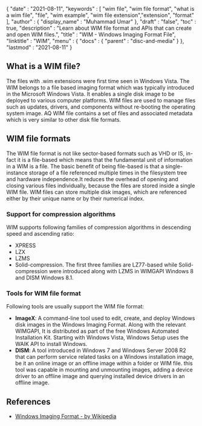 {
  "date" : "2021-08-11",
  "keywords" : [ "wim file", "wim file format", "what is a wim file", "file", "wim example", "wim file extension","extension", "format" ],
  "author" : {
    "display_name" : "Muhammad Umar"
  },
  "draft" : "false",
   "toc" : true,
  "description" : "Learn about WIM file format and APIs that can create and open WIM files.",
  "title" : "WIM - Windows Imaging Format File",
  "linktitle" : "WIM",
  "menu" : {
    "docs" : {
      "parent" : "disc-and-media"
    }
  },
  "lastmod" : "2021-08-11"
}

## What is a WIM file?
The files with .wim extensions were first time seen in Windows Vista. The WIM belongs to a file based imaging format which was typically introduced in the Microsoft Windows Vista. It enables a single disk image to be deployed to various computer platforms. WIM files are used to manage files such as updates, drivers, and components without re-booting the operating system image.  AQ WIM file contains a set of files and associated metadata which is very similar to other disk file formats.

## WIM file formats
The WIM file format is not like sector-based formats such as VHD or IS, in-fact it is a file-based which means that the fundamental unit of information in a WIM is a file. The basic benefit of being file-based is that a single-instance storage of a file referenced multiple times in the filesystem tree and hardware independence.It reduces the overhead of opening and closing various files individually, because the files are stored inside a single WIM file. WIM files can store multiple disk images, which are referenced either by their unique name or by their numerical index.
### Support for compression algorithms
WIM supports following families of  compression algorithms in descending speed and ascending ratio:
- XPRESS
- LZX
- LZMS
- Solid-compression.
The first three families are LZ77-based while Solid-compression were introduced along with LZMS in WIMGAPI Windows 8 and DISM Windows 8.1.
### Tools for WIM file format
Following tools are usually support the WIM file format:

- **ImageX**: A command-line tool used to edit, create, and deploy Windows disk images in the Windows Imaging Format. Along with the relevant WIMGAPI, It is distributed as part of the free Windows Automated Installation Kit. Starting with Windows Vista, Windows Setup uses the WAIK API to install Windows.
- **DISM**: A tool introduced in Windows 7 and Windows Server 2008 R2 that can perform service related tasks on a Windows installation image, be it an online image  or an offline image within a folder or WIM file. this tool was capable in mounting and unmounting images, adding a device driver to an offline image and querying installed device drivers in an offline image.
 



## References 

* [Windows Imaging Format - by Wikipedia](https://en.wikipedia.org/wiki/Windows_Imaging_Format)

